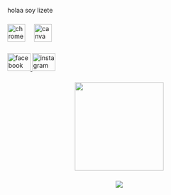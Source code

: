 <p align="left">holaa soy lizete</p>

###

<div align="left">
  <img src="https://cdn.jsdelivr.net/gh/devicons/devicon/icons/chrome/chrome-original.svg" height="40" alt="chrome logo"  />
  <img width="12" />
  <img src="https://cdn.jsdelivr.net/gh/devicons/devicon/icons/canva/canva-original.svg" height="40" alt="canva logo"  />
</div>

###

<div align="left">
  <a href="https://www.facebook.com/share/15o5XSycF4/" target="_blank">
    <img src="https://raw.githubusercontent.com/maurodesouza/profile-readme-generator/master/src/assets/icons/social/facebook/default.svg" width="52" height="40" alt="facebook logo"  />
  </a>
  <a href="https://www.instagram.com/lizbxs_?igsh=NzR2ZWdvMDlwc3R3" target="_blank">
    <img src="https://raw.githubusercontent.com/maurodesouza/profile-readme-generator/master/src/assets/icons/social/instagram/default.svg" width="52" height="40" alt="instagram logo"  />
  </a>
</div>

###

<div align="center">
  <img height="200" src="https://th.bing.com/th/id/OIP.FJ2-00lGyoLthRvSSSMBuAHaEo?rs=1&pid=ImgDetMain"  />
</div>

###

<div align="center">
  <img src="https://profile-counter.glitch.me/lizetesanchezbaez1/count.svg?"  />
</div>

###
